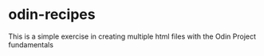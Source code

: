 # odin-recipes

This is a simple exercise in creating multiple html files with the Odin Project fundamentals